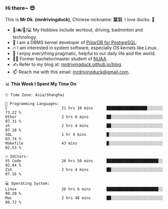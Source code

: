 ### Hi there~ 😎

This is **Mr Dk. (mrdrivingduck)**, Chinese nickname: **棠羽**. I love ducks. 🦆

- 💪/🚘/🏸/💻 My Hobbies include workout, driving, badminton and technology.
- 🍊 I am a DBMS kernel developer of [PolarDB for PostgreSQL](https://github.com/ApsaraDB/PolarDB-for-PostgreSQL).
- 🔥 I am interested in system software, especially OS kernels like *Linux*.
- 🔧 I enjoy everything pragmatic, helpful to our daily life and the world.
- 👨‍🎓 Former bachelor/master student of [NUAA](https://en.wikipedia.org/wiki/Nanjing_University_of_Aeronautics_and_Astronautics).
- ✍ Refer to my blog at: [mrdrivingduck.github.io/blog](https://mrdrivingduck.github.io/blog/).
- 📫 Reach me with this email: [mrdrivingduck@gmail.com](mailto:mrdrivingduck@gmail.com).

<!--START_SECTION:waka-->
📊 **This Week I Spent My Time On** 

```text
🕑︎ Time Zone: Asia/Shanghai

💬 Programming Languages: 
C                        21 hrs 10 mins      ██████████████████░░░░░░░   73.22 % 
Other                    2 hrs 6 mins        ██░░░░░░░░░░░░░░░░░░░░░░░   07.31 % 
sh                       2 hrs 4 mins        ██░░░░░░░░░░░░░░░░░░░░░░░   07.16 % 
SQL                      1 hr 4 mins         █░░░░░░░░░░░░░░░░░░░░░░░░   03.74 % 
Makefile                 43 mins             █░░░░░░░░░░░░░░░░░░░░░░░░   02.53 % 

🔥 Editors: 
VS Code                  26 hrs 50 mins      ███████████████████████░░   92.84 % 
Zsh                      2 hrs 4 mins        ██░░░░░░░░░░░░░░░░░░░░░░░   07.16 % 

💻 Operating System: 
Linux                    26 hrs 6 mins       ███████████████████████░░   90.28 % 
Mac                      2 hrs 48 mins       ██░░░░░░░░░░░░░░░░░░░░░░░   09.72 % 
```


<!--END_SECTION:waka-->

<!-- ![Mr Dk.'s GitHub Stats](https://github-readme-stats.vercel.app/api?username=mrdrivingduck&count_private&show_icons=true&theme=buefy) -->

<!-- ![Most Used Languages](https://github-readme-stats.vercel.app/api/top-langs/?username=mrdrivingduck&exclude_repo=mips32-CPU,snort-tcp-socket&theme=buefy&layout=compact&langs_count=10) -->


<!--
**mrdrivingduck/mrdrivingduck** is a ✨ _special_ ✨ repository because its `README.md` (this file) appears on your GitHub profile.

Here are some ideas to get you started:

- 🔭 I’m currently working on ...
- 🌱 I’m currently learning ...
- 👯 I’m looking to collaborate on ...
- 🤔 I’m looking for help with ...
- 💬 Ask me about ...
- 📫 How to reach me: ...
- 😄 Pronouns: ...
- ⚡ Fun fact: ...
-->
